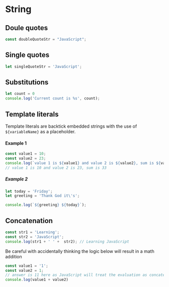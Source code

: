 # String 

## Doule quotes 

```javascript 
const doubleQuoteStr = "JavaScript"; 
```

## Single quotes 

```javascript 
let singleQuoteStr = 'JavaScript';
```

## Substitutions 

```javascript 
let count = 0 
console.log('Current count is %s', count); 
```

## Template literals 

Template literals are backtick embedded strings with the use of `${variableName}` as a placeholder.

#### Example 1

```javascript 
const value1 = 10;
const value2 = 23; 
console.log(`value 1 is ${value1} and value 2 is ${value2}, sum is ${value1 + value2}`);
// value 1 is 10 and value 2 is 23, sum is 33
```
##### Example 2 

```javascript 
let today = 'Friday'; 
let greeting = 'Thank God it\'s'; 

console.log(`${greeting} ${today}`);
```

## Concatenation 

```javascript 
const str1 = 'Learning';
const str2 = 'JavaScript';
console.log(str1 + ' ' +  str2); // Learning JavaScript
```

Be careful with accidentally thinking the logic below will result in a math addition

```javascript 
const value1 = '1';
const value2 = 1; 
// answer is 11 here as JavaScript will treat the evaluation as concatenation of two String not adding numbers e.g 1 + 1 is 2. 
console.log(value1 + value2) 
```
